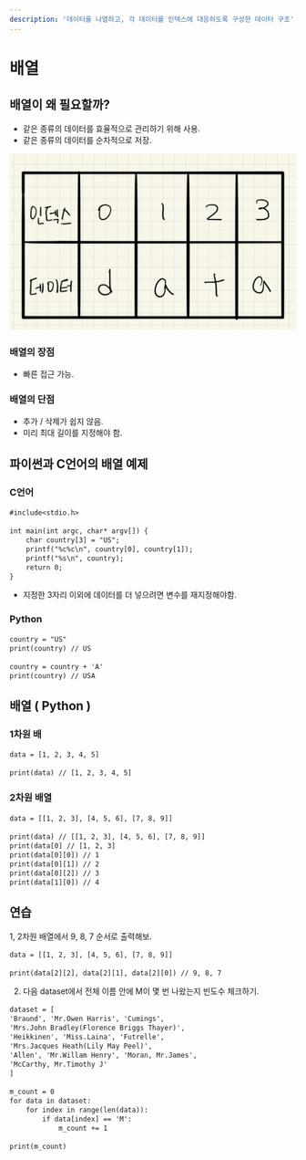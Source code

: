 ```yaml
---
description: '데이터를 나열하고, 각 데이터를 인덱스에 대응하도록 구성한 데이터 구조'
---
```


# 배열

## 배열이 왜 필요할까?

* 같은 종류의 데이터를 효율적으로 관리하기 위해 사용.
* 같은 종류의 데이터를 순차적으로 저장.

![](.gitbook/assets/img_0255.jpg)

### 배열의 장점

* 빠른 접근 가능.

### 배열의 단점

* 추가 / 삭제가 쉽지 않음.
* 미리 최대 길이를 지정해야 함.



## 파이썬과 C언어의 배열 예제

### C언어

```text
#include<stdio.h>

int main(int argc, char* argv[]) {
    char country[3] = "US";
    printf("%c%c\n", country[0], country[1]);
    printf("%s\n", country);
    return 0;
}
```

* 지정한 3자리 이외에 데이터를 더 넣으려면 변수를 재지정해야함.

### Python

```text
country = "US"
print(country) // US

country = country + 'A'
print(country) // USA
```



## 배열 \( Python \)

### 1차원 배

```text
data = [1, 2, 3, 4, 5]

print(data) // [1, 2, 3, 4, 5]
```

### 2차원 배열

```text
data = [[1, 2, 3], [4, 5, 6], [7, 8, 9]]

print(data) // [[1, 2, 3], [4, 5, 6], [7, 8, 9]]
print(data[0] // [1, 2, 3]
print(data[0][0]) // 1
print(data[0][1]) // 2
print(data[0][2]) // 3
print(data[1][0]) // 4
```



## 연습

1, 2차원 배열에서 9, 8, 7 순서로 출력해보.

```text
data = [[1, 2, 3], [4, 5, 6], [7, 8, 9]]

print(data[2][2], data[2][1], data[2][0]) // 9, 8, 7
```

2. 다음 dataset에서 전체 이름 안에 M이 몇 번 나왔는지 빈도수 체크하기.

```text
dataset = [
'Braund', 'Mr.Owen Harris', 'Cumings', 
'Mrs.John Bradley(Florence Briggs Thayer)',
'Heikkinen', 'Miss.Laina', 'Futrelle',
'Mrs.Jacques Heath(Lily May Peel)',
'Allen', 'Mr.Willam Henry', 'Moran, Mr.James',
'McCarthy, Mr.Timothy J'
]

m_count = 0
for data in dataset:
    for index in range(len(data)):
        if data[index] == 'M':
            m_count += 1

print(m_count)
```



